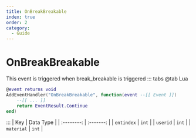```yaml
---
title: OnBreakBreakable
index: true
order: 2
category:
  - Guide
---
```


# OnBreakBreakable
This event is triggered when break_breakable is triggered
::: tabs
@tab Lua
```lua
@event returns void
AddEventHandler("OnBreakBreakable", function(event --[[ Event ]])
    --[[ ... ]]
    return EventResult.Continue
end)
```

:::
|     Key    | Data Type |
| :--------: | :-------: |
| `entindex` |   `int`   |
|  `userid`  |   `int`   |
| `material` |   `int`   |